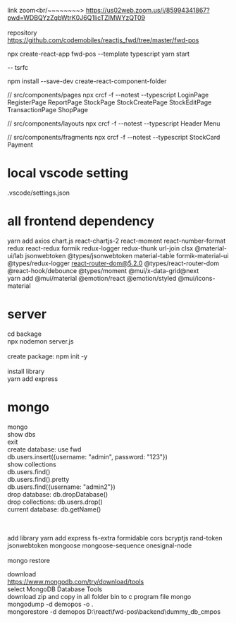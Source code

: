 link zoom<br/~~~~~~~~>
https://us02web.zoom.us/j/85994341867?pwd=WDBQYzZqbWtrK0J6Q1licTZIMWYzQT09
<br/><br/>
repository<br/>
https://github.com/codemobiles/reactjs_fwd/tree/master/fwd-pos

npx create-react-app fwd-pos --template typescript
yarn start

--
tsrfc

npm install --save-dev create-react-component-folder

// src/components/pages
npx crcf -f  --notest --typescript LoginPage RegisterPage ReportPage StockPage StockCreatePage StockEditPage TransactionPage ShopPage

// src/components/layouts
npx crcf -f  --notest --typescript Header Menu

// src/components/fragments
npx crcf -f  --notest --typescript StockCard Payment

# local vscode setting
.vscode/settings.json


# all frontend dependency
yarn add axios chart.js react-chartjs-2 react-moment react-number-format redux react-redux formik redux-logger redux-thunk url-join clsx @material-ui/lab  jsonwebtoken @types/jsonwebtoken material-table formik-material-ui @types/redux-logger react-router-dom@5.2.0 @types/react-router-dom @react-hook/debounce  @types/moment  @mui/x-data-grid@next  <br/>
yarn add @mui/material @emotion/react @emotion/styled @mui/icons-material

# server
cd backage<br/>
npx nodemon server.js<br/><br/>
create package: npm init -y<br/><br/>
install library<br/>
yarn add express


# mongo
mongo<br/>
show dbs<br/>
exit<br/>
create database: use fwd<br/>
db.users.insert({username: "admin", password: "123"})<br/>
show collections<br/>
db.users.find()<br/>
db.users.find().pretty<br/>
db.users.find({username: "admin2"})<br/>
drop database: db.dropDatabase()<br/>
drop collections: db.users.drop()<br/>
current database: db.getName()<br/>

<br/><br/>
add library
yarn add express fs-extra formidable cors bcryptjs rand-token jsonwebtoken mongoose mongoose-sequence onesignal-node
<br/>
<br/>
mongo restore<br/>

download<br/>
https://www.mongodb.com/try/download/tools<br/>
select MongoDB Database Tools<br/>
download zip and copy in all folder bin to c program file mongo
mongodump -d demopos -o .<br/>
mongorestore -d demopos D:\react\fwd-pos\backend\dummy_db_cmpos

